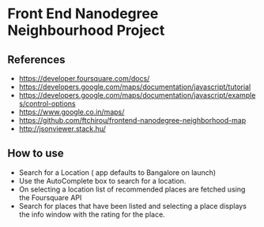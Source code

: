 # Front End Nanodegree Neighbourhood Project


## References 

* https://developer.foursquare.com/docs/
* https://developers.google.com/maps/documentation/javascript/tutorial
* https://developers.google.com/maps/documentation/javascript/examples/control-options
* https://www.google.co.in/maps/
* https://github.com/ftchirou/frontend-nanodegree-neighborhood-map
* http://jsonviewer.stack.hu/

## How to use

* Search for a Location ( app defaults to Bangalore on launch)
* Use the AutoComplete box to search for a location.
* On selecting a location list of recommended places are fetched using the Foursquare API
* Search for places that have been listed  and selecting a place displays the info window with
  the rating for the place.
  

